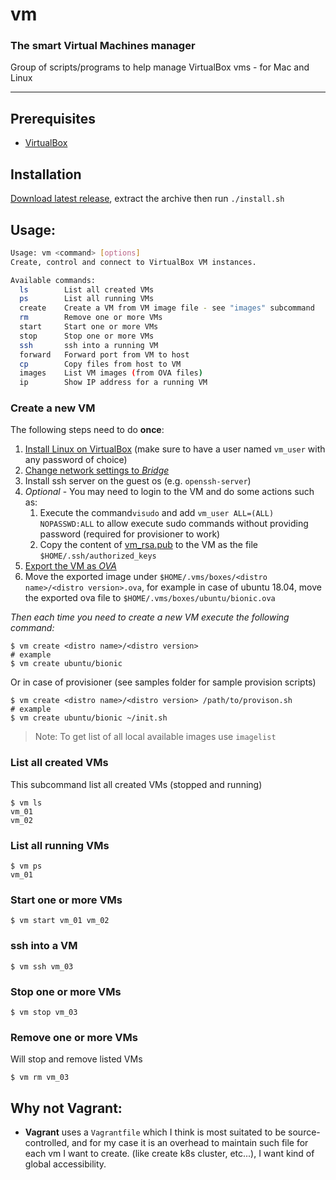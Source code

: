 # vm
### The smart Virtual Machines manager
Group of scripts/programs to help manage VirtualBox vms - for Mac and Linux

----

## Prerequisites
* [VirtualBox](https://www.virtualbox.org/wiki/Downloads)

## Installation
[Download latest release](https://github.com/mhewedy/vm/releases/latest), extract the archive then run `./install.sh`

## Usage:

```bash
Usage: vm <command> [options]
Create, control and connect to VirtualBox VM instances.

Available commands:
  ls        List all created VMs
  ps        List all running VMs
  create    Create a VM from VM image file - see "images" subcommand
  rm        Remove one or more VMs
  start     Start one or more VMs
  stop      Stop one or more VMs
  ssh       ssh into a running VM
  forward   Forward port from VM to host
  cp        Copy files from host to VM
  images    List VM images (from OVA files)
  ip        Show IP address for a running VM


```

### Create a new VM

The following steps need to do **once**:
1. [Install Linux on VirtualBox](https://www.wikihow.com/Install-Ubuntu-on-VirtualBox) (make sure to have a user named `vm_user` with any password of choice)
2. [Change network settings to *Bridge*](https://www.opentechguides.com/how-to/article/virtualbox/140/vm-virtualbox-networking.html)
3. Install ssh server on the guest os (e.g. `openssh-server`) 
4. *Optional* - You may need to login to the VM and do some actions such as:
   1. Execute the command`visudo` and add `vm_user ALL=(ALL) NOPASSWD:ALL` to allow execute sudo commands without providing password (required for provisioner to work)
   2. Copy the content of [vm_rsa.pub](https://raw.githubusercontent.com/mhewedy/vm/master/keys/vm_rsa.pub) to the VM as the file `$HOME/.ssh/authorized_keys`
5. [Export the VM as *OVA*](https://www.maketecheasier.com/import-export-ova-files-in-virtualbox/)
6. Move the exported image under `$HOME/.vms/boxes/<distro name>/<distro version>.ova`, 
for example in case of ubuntu 18.04, move the exported ova file to `$HOME/.vms/boxes/ubuntu/bionic.ova`

*Then each time you need to create a new VM execute the following command:*
```
$ vm create <distro name>/<distro version>
# example
$ vm create ubuntu/bionic
```
Or in case of provisioner (see samples folder for sample provision scripts)
```
$ vm create <distro name>/<distro version> /path/to/provison.sh 
# example
$ vm create ubuntu/bionic ~/init.sh
```

> Note: To get list of all local available images use `imagelist`

### List all created VMs
This subcommand list all created VMs (stopped and running)
```
$ vm ls
vm_01
vm_02
```

### List all running VMs
```
$ vm ps
vm_01
```

### Start one or more VMs
```
$ vm start vm_01 vm_02
```

### ssh into a VM
```
$ vm ssh vm_03
```

### Stop one or more VMs
```
$ vm stop vm_03
```

### Remove one or more VMs
Will stop and remove listed VMs
```
$ vm rm vm_03
```

## Why not Vagrant:

* **Vagrant** uses a `Vagrantfile` which I think is most suitated to be source-controlled, and for my case it is an overhead to maintain such file for each vm I want to create. (like create k8s cluster, etc...), I want kind of global accessibility.
